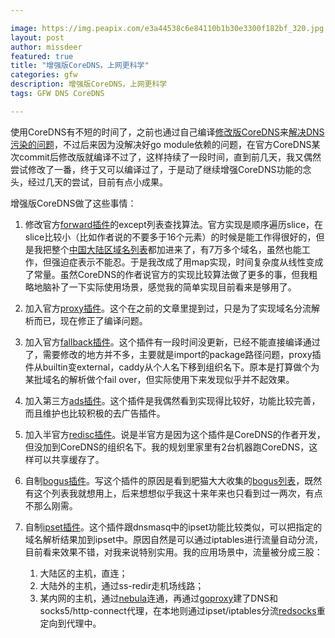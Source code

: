 ```yaml
---

image: https://img.peapix.com/e3a44538c6e84110b1b30e3300f182bf_320.jpg
layout: post
author: missdeer
featured: true
title: "增强版CoreDNS，上网更科学"
categories: gfw
description: 增强版CoreDNS，上网更科学
tags: GFW DNS CoreDNS

---
```


使用CoreDNS有不短的时间了，之前也通过自己编译[修改版CoreDNS](https://github.com/missdeer/coredns_custom_build)来[解决DNS污染的问题](../../../2019/07/coredns-no-dns-poisoning/)，不过后来因为没解决好go module依赖的问题，在官方CoreDNS某次commit后修改版就编译不过了，这样持续了一段时间，直到前几天，我又偶然尝试修改了一番，终于又可以编译过了，于是动了继续增强CoreDNS功能的念头，经过几天的尝试，目前有点小成果。

增强版CoreDNS做了这些事情：

1. 修改官方[forward插件](https://github.com/coredns/coredns/tree/master/plugin/forward)的except列表查找算法。官方实现是顺序遍历slice，在slice比较小（比如作者说的不要多于16个元素）的时候是能工作得很好的，但是我把整个[中国大陆区域名列表](https://github.com/felixonmars/dnsmasq-china-list/blob/master/accelerated-domains.china.conf)都加进来了，有7万多个域名，虽然也能工作，但强迫症表示不能忍。于是我改成了用map实现，时间复杂度从线性变成了常量。虽然CoreDNS的作者说官方的实现比较算法做了更多的事，但我粗略地脑补了一下实际使用场景，感觉我的简单实现目前看来是够用了。
2. 加入官方[proxy插件](https://github.com/coredns/proxy)。这个在之前的文章里提到过，只是为了实现域名分流解析而已，现在修正了编译问题。
3. 加入官方[fallback插件](https://github.com/coredns/fallback)。这个插件有一段时间没更新，已经不能直接编译通过了，需要修改的地方并不多，主要就是import的package路径问题，proxy插件从builtin变external，caddy从个人名下移到组织名下。原本是打算做个为某批域名的解析做个fail over，但实际使用下来发现似乎并不起效果。
4. 加入第三方[ads插件](https://github.com/c-mueller/ads)。这个插件是我偶然看到实现得比较好，功能比较完善，而且维护也比较积极的去广告插件。
5. 加入半官方[redisc插件](https://github.com/miekg/redis)。说是半官方是因为这个插件是CoreDNS的作者开发，但没加到CoreDNS的组织名下。我的规划里家里有2台机器跑CoreDNS，这样可以共享缓存了。
6. 自制[bogus插件](https://github.com/missdeer/bogus)。写这个插件的原因是看到肥猫大大收集的[bogus列表](https://github.com/felixonmars/dnsmasq-china-list/blob/master/bogus-nxdomain.china.conf)，既然有这个列表我就想用上，后来想想似乎我这十来年来也只看到过一两次，有点不那么刚需。
7. 自制[ipset插件](https://github.com/missdeer/ipset)。这个插件跟dnsmasq中的ipset功能比较类似，可以把指定的域名解析结果加到ipset中。原因自然是可以通过iptables进行流量自动分流，目前看来效果不错，对我来说特别实用。我的应用场景中，流量被分成三股：

   1. 大陆区的主机，直连；
   2. 大陆外的主机，通过ss-redir走机场线路；
   3. 某内网的主机，通过[nebula](https://github.com/slackhq/nebula)连通，再通过[goproxy](https://github.com/snail007/goproxy)建了DNS和socks5/http-connect代理，在本地则通过ipset/iptables分流[redsocks](https://github.com/darkk/redsocks)重定向到代理中。
